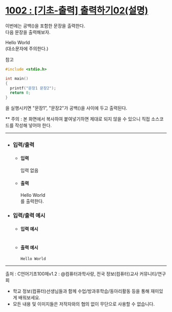 # [1002 : [기초-출력] 출력하기02(설명)](https://codeup.kr/problem.php?id=1002)

이번에는 공백()을 포함한 문장을 출력한다.
<br />
다음 문장을 출력해보자.

Hello World
<br />
(대소문자에 주의한다.)

참고
```C
#include <stdio.h>

int main()
{
  printf("문장1 문장2");
  return 0;
}
```
을 실행시키면 "문장1”, "문장2"가 공백()을 사이에 두고 출력된다.

** 주의 : 본 화면에서 복사하여 붙여넣기하면 제대로 되지 않을 수 있으니 직접 소스코드를 작성해 넣어야 한다.

------------------------------
- ### 입력/출력
  - #### 입력

    입력 없음

  - #### 출력

    Hello World
    <br />
    를 출력한다.

- ### 입력/출력 예시
  - #### 입력 예시
    ```

    ```
  - #### 출력 예시
    ```
    Hello World
    ```
--------------------------------------------------------------------------------------
출처 : C언어기초100제v1.2 : @컴퓨터과학사랑, 전국 정보(컴퓨터)교사 커뮤니티/연구회
- 학교 정보(컴퓨터)선생님들과 함께 수업/방과후학습/동아리활동 등을 통해 재미있게 배워보세요. 
- 모든 내용 및 이미지들은 저작자와의 협의 없이 무단으로 사용할 수 없습니다.
